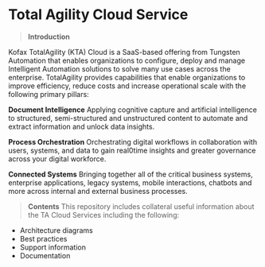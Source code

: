 # Total Agility Cloud Service

> **Introduction**

Kofax TotalAgility (KTA) Cloud is a SaaS-based offering from Tungsten Automation that enables organizations to configure, deploy and manage Intelligent Automation solutions to solve many use cases across the enterprise. TotalAgility provides capabilities that enable organizations to improve efficiency, reduce costs and increase operational scale with the following primary pillars:

**Document Intelligence**
Applying cognitive capture and artificial intelligence to structured, semi-structured and unstructured content to automate and extract information and unlock data insights.

**Process Orchestration**
Orchestrating digital workflows in collaboration with users, systems, and data to gain real0time insights and greater governance across your digital workforce.

**Connected Systems**
Bringing together all of the critical business systems, enterprise applications, legacy systems, mobile interactions, chatbots and more across internal and external business processes.


> **Contents**
This repository includes collateral useful information about the TA Cloud Services including the following:
- Architecture diagrams
- Best practices
- Support information
- Documentation
